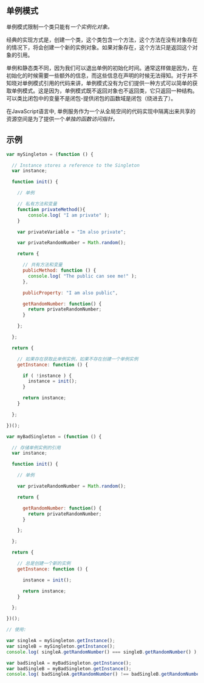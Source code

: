 ## 单例模式

单例模式限制一个类只能有*一个实例化对象。*

经典的实现方式是，创建一个类，这个类包含一个方法，这个方法在没有对象存在的情况下，将会创建一个新的实例对象。如果对象存在，这个方法只是返回这个对象的引用。

单例和静态类不同，因为我们可以退出单例的初始化时间。通常这样做是因为，在初始化的时候需要一些额外的信息，而这些信息在声明的时候无法得知。对于并不知晓对单例模式引用的代码来讲，单例模式没有为它们提供一种方式可以简单的获取单例模式。这是因为，单例模式既不返回对象也不返回类，它只返回一种结构。可以类比闭包中的变量不是闭包-提供闭包的函数域是闭包（绕进去了）。

在JavaScript语言中, 单例服务作为一个从全局空间的代码实现中隔离出来共享的资源空间是为了提供一个*单独的函数访问指针。*

## 示例

```javascript
var mySingleton = (function () {

  // Instance stores a reference to the Singleton
  var instance;

  function init() {

    // 单例

    // 私有方法和变量
    function privateMethod(){
        console.log( "I am private" );
    }

    var privateVariable = "Im also private";

    var privateRandomNumber = Math.random();

    return {

      // 共有方法和变量
      publicMethod: function () {
        console.log( "The public can see me!" );
      },

      publicProperty: "I am also public",

      getRandomNumber: function() {
        return privateRandomNumber;
      }

    };

  };

  return {

    // 如果存在获取此单例实例，如果不存在创建一个单例实例
    getInstance: function () {

      if ( !instance ) {
        instance = init();
      }

      return instance;
    }

  };

})();

var myBadSingleton = (function () {

  // 存储单例实例的引用
  var instance;

  function init() {

    // 单例

    var privateRandomNumber = Math.random();

    return {

      getRandomNumber: function() {
        return privateRandomNumber;
      }

    };

  };

  return {

    // 总是创建一个新的实例
    getInstance: function () {

      instance = init();

      return instance;
    }

  };

})();

// 使用:

var singleA = mySingleton.getInstance();
var singleB = mySingleton.getInstance();
console.log( singleA.getRandomNumber() === singleB.getRandomNumber() ); // true

var badSingleA = myBadSingleton.getInstance();
var badSingleB = myBadSingleton.getInstance();
console.log( badSingleA.getRandomNumber() !== badSingleB.getRandomNumber() ); // true
```